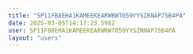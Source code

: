 ```yaml
---
title: "SP11FB8EHA1KAMEEKEARWRWT059YYSZRNAP75B4PA"
date: 2025-03-05T14:17:23.598Z
user: SP11FB8EHA1KAMEEKEARWRWT059YYSZRNAP75B4PA
layout: "users"
---
```

    